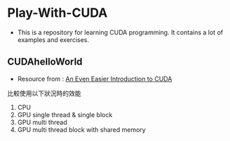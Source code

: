 # Play-With-CUDA
- This is a repository for learning CUDA programming. It contains a lot of examples and exercises.

## CUDAhelloWorld
- Resource from : [An Even Easier Introduction to CUDA](https://colab.research.google.com/github/NVDLI/notebooks/blob/master/even-easier-cuda/An_Even_Easier_Introduction_to_CUDA.ipynb#scrollTo=2WkOA4mcN7Hj)

比較使用以下狀況時的效能 
1. CPU
2. GPU single thread & single block
3. GPU multi thread 
4. GPU multi thread block with shared memory